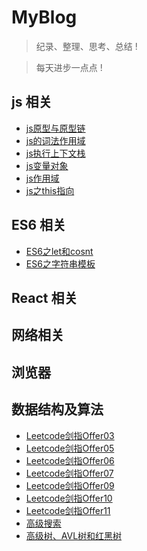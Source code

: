 # MyBlog
> 纪录、整理、思考、总结 !

> 每天进步一点点 !


## js 相关
* [js原型与原型链](https://github.com/2018212632/myblog/issues/7)
* [js的词法作用域](https://github.com/2018212632/myblog/issues/9)
* [js执行上下文栈](https://github.com/2018212632/myblog/issues/10)
* [js变量对象](https://github.com/2018212632/myblog/issues/12)
* [js作用域](https://github.com/2018212632/myblog/issues/14)
* [js之this指向](https://github.com/2018212632/myblog/issues/17)
## ES6 相关

* [ES6之let和cosnt](https://github.com/2018212632/myblog/issues/4)
* [ES6之字符串模板](https://github.com/2018212632/myblog/issues/6)
## React 相关

## 网络相关

## 浏览器

## 数据结构及算法

* [Leetcode剑指Offer03](https://github.com/2018212632/myblog/issues/2)
* [Leetcode剑指Offer05](https://github.com/2018212632/myblog/issues/5)
* [Leetcode剑指Offer06](https://github.com/2018212632/myblog/issues/8)
* [Leetcode剑指Offer07](https://github.com/2018212632/myblog/issues/13)
* [Leetcode剑指Offer09](https://github.com/2018212632/myblog/issues/15)
* [Leetcode剑指Offer10](https://github.com/2018212632/myblog/issues/16)
* [Leetcode剑指Offer11](https://github.com/2018212632/myblog/issues/18)
* [高级搜索](https://github.com/2018212632/myblog/issues/3)
* [高级树、AVL树和红黑树](https://github.com/2018212632/myblog/issues/11)



